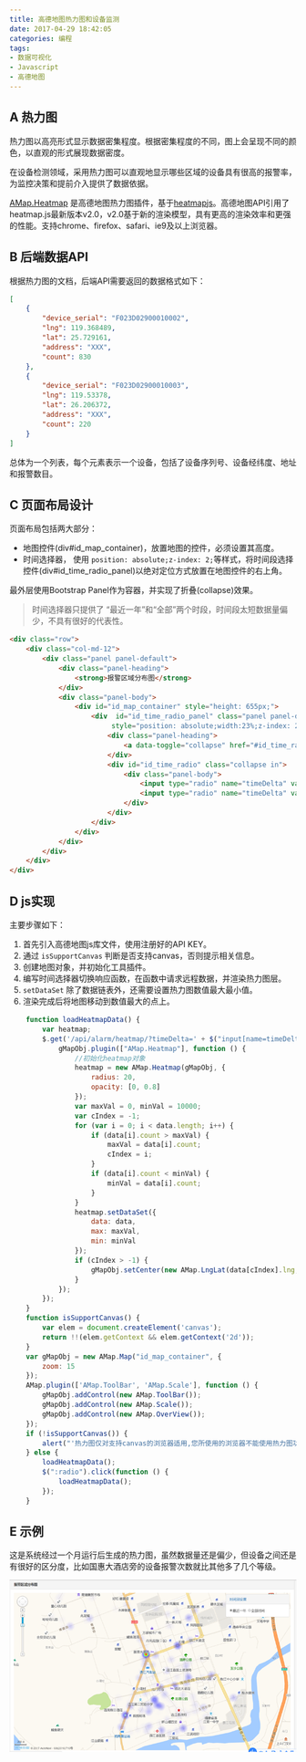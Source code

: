 ```yaml
---
title: 高德地图热力图和设备监测
date: 2017-04-29 18:42:05
categories: 编程
tags:
- 数据可视化
- Javascript
- 高德地图
---
```


## A 热力图


热力图以高亮形式显示数据密集程度。根据密集程度的不同，图上会呈现不同的颜色，以直观的形式展现数据密度。

在设备检测领域，采用热力图可以直观地显示哪些区域的设备具有很高的报警率，为监控决策和提前介入提供了数据依据。

[AMap.Heatmap](http://lbs.amap.com/api/javascript-api/reference/layer/#m_AMap.Heatmap) 是高德地图热力图插件，基于[heatmapjs](https://www.patrick-wied.at/static/heatmapjs/)。高德地图API引用了heatmap.js最新版本v2.0，v2.0基于新的渲染模型，具有更高的渲染效率和更强的性能。支持chrome、firefox、safari、ie9及以上浏览器。

<!-- more -->

## B 后端数据API

根据热力图的文档，后端API需要返回的数据格式如下：

```json
[
    {
        "device_serial": "F023D02900010002",
        "lng": 119.368489,
        "lat": 25.729161,
        "address": "XXX",
        "count": 830
    },
    {
        "device_serial": "F023D02900010003",
        "lng": 119.53378,
        "lat": 26.206372,
        "address": "XXX",
        "count": 220
    }
]
```

总体为一个列表，每个元素表示一个设备，包括了设备序列号、设备经纬度、地址和报警数目。

## C 页面布局设计

页面布局包括两大部分：

- 地图控件(div#id_map_container)，放置地图的控件，必须设置其高度。
- 时间选择器， 使用 `position: absolute;z-index: 2;`等样式，将时间段选择控件(div#id_time_radio_panel)以绝对定位方式放置在地图控件的右上角。

最外层使用Bootstrap Panel作为容器，并实现了折叠(collapse)效果。

> 时间选择器只提供了 “最近一年”和“全部”两个时段，时间段太短数据量偏少，不具有很好的代表性。

```html
<div class="row">
    <div class="col-md-12">
        <div class="panel panel-default">
            <div class="panel-heading">
                <strong>报警区域分布图</strong>
            </div>
            <div class="panel-body">
                <div id="id_map_container" style="height: 655px;">
                    <div  id="id_time_radio_panel" class="panel panel-default"
                         style="position: absolute;width:23%;z-index: 2;top:5px;right: 5px;">
                        <div class="panel-heading">
                            <a data-toggle="collapse" href="#id_time_radio">时间段设置</a>
                        </div>
                        <div id="id_time_radio" class="collapse in">
                            <div class="panel-body">
                                <input type="radio" name="timeDelta" value="365d" checked/>最近一年&nbsp;
                                <input type="radio" name="timeDelta" value=""/>全部时间
                            </div>
                        </div>
                    </div>
                </div>
            </div>
        </div>
    </div>
</div>
```

## D js实现

主要步骤如下：

1. 首先引入高德地图js库文件，使用注册好的API KEY。
2. 通过 `isSupportCanvas` 判断是否支持canvas，否则提示相关信息。
3. 创建地图对象，并初始化工具插件。
4. 编写时间选择器切换响应函数，在函数中请求远程数据，并渲染热力图层。
5. `setDataSet` 除了数据链表外，还需要设置热力图数值最大最小值。
6. 渲染完成后将地图移动到数值最大的点上。

```javascript
    function loadHeatmapData() {
        var heatmap;
        $.get('/api/alarm/heatmap/?timeDelta=' + $("input[name=timeDelta]:checked").val(), function (data) {
            gMapObj.plugin(["AMap.Heatmap"], function () {
                //初始化heatmap对象
                heatmap = new AMap.Heatmap(gMapObj, {
                    radius: 20,
                    opacity: [0, 0.8]
                });
                var maxVal = 0, minVal = 10000;
                var cIndex = -1;
                for (var i = 0; i < data.length; i++) {
                    if (data[i].count > maxVal) {
                        maxVal = data[i].count;
                        cIndex = i;
                    }
                    if (data[i].count < minVal) {
                        minVal = data[i].count;
                    }
                }
                heatmap.setDataSet({
                    data: data,
                    max: maxVal,
                    min: minVal
                });
                if (cIndex > -1) {
                    gMapObj.setCenter(new AMap.LngLat(data[cIndex].lng, data[cIndex].lat));
                }
            });
        });
    }
    function isSupportCanvas() {
        var elem = document.createElement('canvas');
        return !!(elem.getContext && elem.getContext('2d'));
    }
    var gMapObj = new AMap.Map("id_map_container", {
        zoom: 15
    });
    AMap.plugin(['AMap.ToolBar', 'AMap.Scale'], function () {
        gMapObj.addControl(new AMap.ToolBar());
        gMapObj.addControl(new AMap.Scale());
        gMapObj.addControl(new AMap.OverView());
    });
    if (!isSupportCanvas()) {
        alert("'热力图仅对支持canvas的浏览器适用,您所使用的浏览器不能使用热力图功能,请换个浏览器试试");
    } else {
        loadHeatmapData();
        $(":radio").click(function () {
            loadHeatmapData();
        });
    }
```

## E 示例

这是系统经过一个月运行后生成的热力图，虽然数据量还是偏少，但设备之间还是有很好的区分度，比如国惠大酒店旁的设备报警次数就比其他多了几个等级。

![amap-heatmap](/images/amap-heatmap.png)
